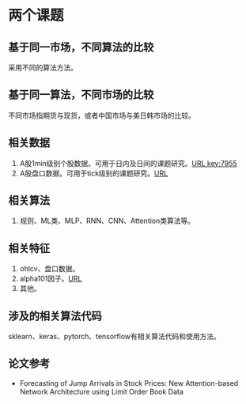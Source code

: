 
# 两个课题  

## 基于同一市场，不同算法的比较
采用不同的算法方法。

## 基于同一算法，不同市场的比较
不同市场指期货与现货，或者中国市场与美日韩市场的比较。

## 相关数据  
1. A股1min级别个股数据。可用于日内及日间的课题研究。[URL key:7955](https://pan.baidu.com/s/1IL33dGj9Y5pozA4oOFq9qg)  
2. A股盘口数据。可用于tick级别的课题研究。[URL](https://share.weiyun.com/TbjZXQpI)  
  

## 相关算法  
1. 规则、ML类、MLP、RNN、CNN、Attention类算法等。

## 相关特征
1. ohlcv、盘口数据。
2. alpha101因子。[URL](https://github.com/Alsac/alpha101)  
3. 其他。


## 涉及的相关算法代码
sklearn、keras、pytorch、tensorflow有相关算法代码和使用方法。

## 论文参考
* Forecasting of Jump Arrivals in Stock Prices: New Attention-based Network Architecture using Limit Order Book Data  
